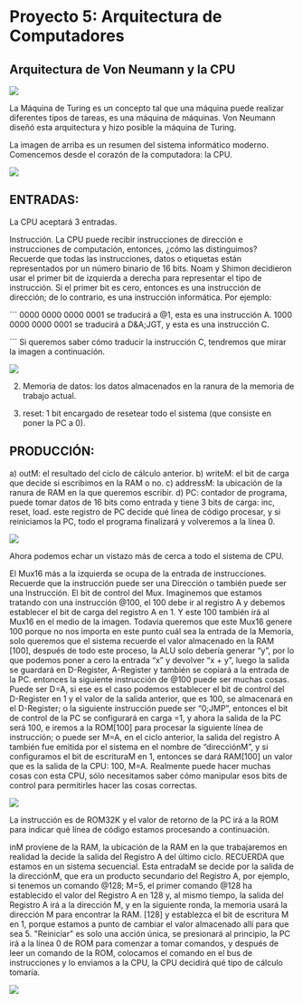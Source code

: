# Proyecto 5: Arquitectura de Computadores

## Arquitectura de Von Neumann y la CPU

<image src="/Imagenes/project5_1.png">

La Máquina de Turing es un concepto tal que una máquina puede realizar diferentes tipos de tareas, es una máquina de máquinas. Von Neumann diseñó esta arquitectura y hizo posible la máquina de Turing.

La imagen de arriba es un resumen del sistema informático moderno. Comencemos desde el corazón de la computadora: la CPU.

<image src="/Imagenes/project5_2.png">

## ENTRADAS:

La CPU aceptará 3 entradas.

Instrucción. La CPU puede recibir instrucciones de dirección e instrucciones de computación, entonces, ¿cómo las distinguimos? Recuerde que todas las instrucciones, datos o etiquetas están representados por un número binario de 16 bits. Noam y Shimon decidieron usar el primer bit de izquierda a derecha para representar el tipo de instrucción. Si el primer bit es cero, entonces es una instrucción de dirección; de lo contrario, es una instrucción informática. Por ejemplo:

´´´
0000 0000 0000 0001 se traducirá a @1, esta es una instrucción A.
1000 0000 0000 0001 se traducirá a D&A;JGT, y esta es una instrucción C.

´´´
Si queremos saber cómo traducir la instrucción C, tendremos que mirar la imagen a continuación.

<image src="/Imagenes/project5_3.png">

2. Memoria de datos: los datos almacenados en la ranura de la memoria de trabajo actual.

3. reset: 1 bit encargado de resetear todo el sistema (que consiste en poner la PC a 0).

## PRODUCCIÓN:

a) outM: el resultado del ciclo de cálculo anterior.
b) writeM: el bit de carga que decide si escribimos en la RAM o no.
c) addressM: la ubicación de la ranura de RAM en la que queremos escribir.
d) PC: contador de programa, puede tomar datos de 16 bits como entrada y tiene 3 bits de carga: inc, reset, load. este registro de PC decide qué línea de código procesar, y si reiniciamos la PC, todo el programa finalizará y volveremos a la línea 0.

<image src="/Imagenes/projec5_4.png">

Ahora podemos echar un vistazo más de cerca a todo el sistema de CPU.

El Mux16 más a la izquierda se ocupa de la entrada de instrucciones. Recuerde que la instrucción puede ser una Dirección o también puede ser una Instrucción. El bit de control del Mux. Imaginemos que estamos tratando con una instrucción @100, el 100 debe ir al registro A y debemos establecer el bit de carga del registro A en 1. Y este 100 también irá al Mux16 en el medio de la imagen. Todavía queremos que este Mux16 genere 100 porque no nos importa en este punto cuál sea la entrada de la Memoria, solo queremos que el sistema recuerde el valor almacenado en la RAM [100], después de todo este proceso, la ALU solo debería generar “y”, por lo que podemos poner a cero la entrada “x” y devolver “x + y”, luego la salida se guardará en D-Register, A-Register y también se copiará a la entrada de la PC. entonces la siguiente instrucción de @100 puede ser muchas cosas. Puede ser D=A, si ese es el caso podemos establecer el bit de control del D-Register en 1 y el valor de la salida anterior, que es 100, se almacenará en el D-Register; o la siguiente instrucción puede ser “0;JMP”, entonces el bit de control de la PC se configurará en carga =1, y ahora la salida de la PC será 100, e iremos a la ROM[100] para procesar la siguiente línea de instrucción; o puede ser M=A, en el ciclo anterior, la salida del registro A también fue emitida por el sistema en el nombre de “direcciónM”, y si configuramos el bit de escrituraM en 1, entonces se dará RAM[100] un valor que es la salida de la CPU: 100, M=A. Realmente puede hacer muchas cosas con esta CPU, sólo necesitamos saber cómo manipular esos bits de control para permitirles hacer las cosas correctas.

<image src="/Imagenes/project_5_5.png">

La instrucción es de ROM32K y el valor de retorno de la PC irá a la ROM para indicar qué línea de código estamos procesando a continuación.

inM proviene de la RAM, la ubicación de la RAM en la que trabajaremos en realidad la decide la salida del Registro A del último ciclo. RECUERDA que estamos en un sistema secuencial. Esta entradaM se decide por la salida de la direcciónM, que era un producto secundario del Registro A, por ejemplo, si tenemos un comando @128; M=5, el primer comando @128 ha establecido el valor del Registro A en 128 y, al mismo tiempo, la salida del Registro A irá a la dirección M, y en la siguiente ronda, la memoria usará la dirección M para encontrar la RAM. [128] y establezca el bit de escritura M en 1, porque estamos a punto de cambiar el valor almacenado allí para que sea 5. "Reiniciar" es solo una acción única, se presionará al principio, la PC irá a la línea 0 de ROM para comenzar a tomar comandos, y después de leer un comando de la ROM, colocamos el comando en el bus de instrucciones y lo enviamos a la CPU, la CPU decidirá qué tipo de cálculo tomaría.

<image src="/Imagenes/project5_6.png">
